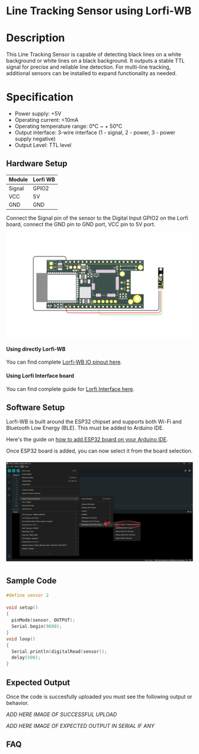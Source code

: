 # Line Tracking Sensor using Lorfi-WB

# Description

This Line Tracking Sensor is capable of detecting black lines on a white background or white lines on a black background. It outputs a stable TTL signal for precise and reliable line detection. For multi-line tracking, additional sensors can be installed to expand functionality as needed.

# Specification

- Power supply: +5V
- Operating current: <10mA
- Operating temperature range: 0°C ~ + 50°C
- Output interface: 3-wire interface (1 - signal, 2 - power, 3 - power supply negative)
- Output Level: TTL level

## Hardware Setup

|     Module    |   Lorfi WB  |
|---------------|-------------|
| Signal        | GPIO2       |
| VCC           | 5V          |
| GND           | GND         |

Connect the Signal pin of the sensor to the Digital Input GPIO2 on the Lorfi board, connect the GND pin to GND port, VCC pin to 5V port.

![Line Tracking Sensor](\assets\Images\LORFI_Components\Lorfi-WB_Sensors\10.png)

#### Using directly Lorfi-WB

You can find complete <a href="/docs/Hardware_Guide.html">Lorfi-WB IO pinout here</a>.

#### Using Lorfi Interface board

You can find complete guide for <a href="/docs/Hardware_Guide.html">Lorfi Interface here</a>.

## Software Setup

Lorfi-WB is built around the ESP32 chipset and supports both Wi-Fi and Bluetooth Low Energy (BLE). This must be added to Arduino IDE.

Here's the guide on <a href="/docs/Software_Guide.html">how to add ESP32 board on your Arduino IDE</a>.

Once ESP32 board is added, you can now select it from the board selection.

![Software Guide 4](\assets\Images\LORFI_Components\Software-Guide_Images\Software_Guide4.png)

## **Sample Code**
```c
#define sensor 2

void setup()
{
  pinMode(sensor, OUTPUT);
  Serial.begin(9600);
}
void loop()
{
  Serial.println(digitalRead(sensor)); 
  delay(500);
}
```

## Expected Output

Once the code is succesfully uploaded you must see the following output or behavior.

*ADD HERE IMAGE OF SUCCESSFUL UPLOAD*

*ADD HERE IMAGE OF EXPECTED OUTPUT IN SERIAL IF ANY*

## FAQ
